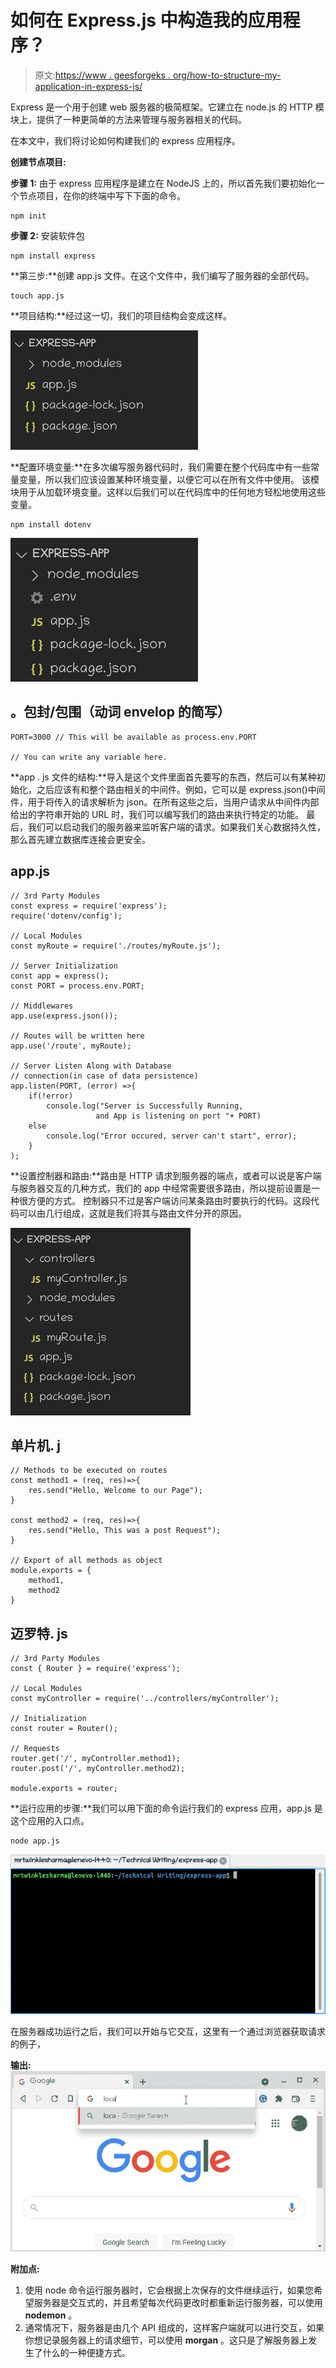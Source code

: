 # 如何在 Express.js 中构造我的应用程序？

> 原文:[https://www . geesforgeks . org/how-to-structure-my-application-in-express-js/](https://www.geeksforgeeks.org/how-to-structure-my-application-in-express-js/)

Express 是一个用于创建 web 服务器的极简框架。它建立在 node.js 的 HTTP 模块上，提供了一种更简单的方法来管理与服务器相关的代码。

在本文中，我们将讨论如何构建我们的 express 应用程序。

**创建节点项目:**

**步骤 1:** 由于 express 应用程序是建立在 NodeJS 上的，所以首先我们要初始化一个节点项目，在你的终端中写下下面的命令。

```
npm init
```

**步骤 2:** 安装软件包

```
npm install express
```

**第三步:**创建 app.js 文件。在这个文件中，我们编写了服务器的全部代码。

```
touch app.js
```

**项目结构:**经过这一切，我们的项目结构会变成这样。

![](img/7fe848d4e8d4541e961ede7168b181ef.png)

**配置环境变量:**在多次编写服务器代码时，我们需要在整个代码库中有一些常量变量，所以我们应该设置某种环境变量，以便它可以在所有文件中使用。
该模块用于从加载环境变量。这样以后我们可以在代码库中的任何地方轻松地使用这些变量。

```
npm install dotenv 
```

![](img/81e6fdfeac958e40ae7c447e1189bdb4.png)

## 。包封/包围（动词 envelop 的简写）

```
PORT=3000 // This will be available as process.env.PORT

// You can write any variable here.
```

**app . js 文件的结构:**导入是这个文件里面首先要写的东西，然后可以有某种初始化，之后应该有和整个路由相关的中间件。例如，它可以是 express.json()中间件，用于将传入的请求解析为 json。在所有这些之后，当用户请求从中间件内部给出的字符串开始的 URL 时，我们可以编写我们的路由来执行特定的功能。
最后，我们可以启动我们的服务器来监听客户端的请求。如果我们关心数据持久性，那么首先建立数据库连接会更安全。

## app.js

```
// 3rd Party Modules
const express = require('express');
require('dotenv/config');

// Local Modules
const myRoute = require('./routes/myRoute.js');

// Server Initialization
const app = express();
const PORT = process.env.PORT;

// Middlewares
app.use(express.json());

// Routes will be written here
app.use('/route', myRoute); 

// Server Listen Along with Database 
// connection(in case of data persistence)
app.listen(PORT, (error) =>{
    if(!error)
        console.log("Server is Successfully Running, 
                   and App is listening on port "+ PORT)
    else 
        console.log("Error occured, server can't start", error);
    }
);
```

**设置控制器和路由:**路由是 HTTP 请求到服务器的端点，或者可以说是客户端与服务器交互的几种方式，我们的 app 中经常需要很多路由，所以提前设置是一种很方便的方式。
控制器只不过是客户端访问某条路由时要执行的代码。这段代码可以由几行组成，这就是我们将其与路由文件分开的原因。

![](img/baae57422b01dab33f5318432d503c6a.png)

## 单片机. j

```
// Methods to be executed on routes
const method1 = (req, res)=>{
    res.send("Hello, Welcome to our Page");
}

const method2 = (req, res)=>{
    res.send("Hello, This was a post Request");
}

// Export of all methods as object
module.exports = {
    method1,
    method2
}
```

## 迈罗特. js

```
// 3rd Party Modules
const { Router } = require('express');

// Local Modules
const myController = require('../controllers/myController');

// Initialization
const router = Router();

// Requests 
router.get('/', myController.method1);
router.post('/', myController.method2);

module.exports = router;
```

**运行应用的步骤:**我们可以用下面的命令运行我们的 express 应用，app.js 是这个应用的入口点。

```
node app.js
```

![](img/b174a385a6fccad64f2393b576db5190.png)

在服务器成功运行之后，我们可以开始与它交互，这里有一个通过浏览器获取请求的例子，

**输出:**
![](img/b9e9be377d8152e2fdee3df3888fde50.png)

**附加点:**

1.  使用 node 命令运行服务器时，它会根据上次保存的文件继续运行，如果您希望服务器是交互式的，并且希望每次代码更改时都重新运行服务器，可以使用 **nodemon** 。
2.  通常情况下，服务器是由几个 API 组成的，这样客户端就可以进行交互，如果你想记录服务器上的请求细节，可以使用 **morgan** 。这只是了解服务器上发生了什么的一种便捷方式。